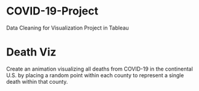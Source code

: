 # COVID-19-Project
Data Cleaning for Visualization Project in Tableau

# Death Viz
Create an animation visualizing all deaths from COVID-19 in the continental U.S. by placing a random point within each county to represent a single death within that county.

